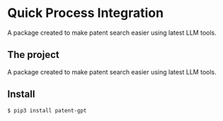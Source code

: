 # Quick Process Integration

A package created to make patent search easier using latest LLM tools.

## The project

A package created to make patent search easier using latest LLM tools.

## Install

``` $ pip3 install patent-gpt ```
